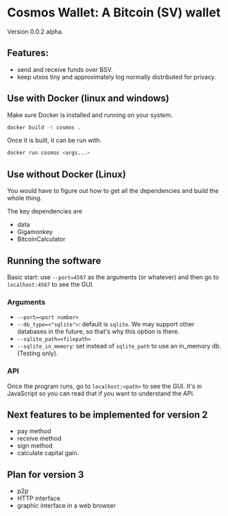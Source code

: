 # Cosmos Wallet: A Bitcoin (SV) wallet

Version 0.0.2 alpha.

## Features:

* send and receive funds over BSV.
* keep utxos tiny and approximately log normally distributed for privacy.

## Use with Docker (linux and windows)

Make sure Docker is installed and running on your system.

```bash
docker build -t cosmos .
```

Once it is built, it can be run with. 

```bash
docker run cosmos <args...>
```

## Use without Docker (Linux)

You would have to figure out how to get all the dependencies and build the whole thing.

The key dependencies are
 * data
 * Gigamonkey
 * BitcoinCalculator

## Running the software

Basic start: use `--port=4567` as the arguments (or whatever) and then go to `localhost:4567` to see the GUI.

### Arguments

* `--port=<port number>`
* `--db_type=<"sqlite">`: default is `sqlite`. We may support other databases in the future, so that's why this option is there.
* `--sqlite_path=<filepath>`
* `--sqlite_in_memory`: set instead of `sqlite_path` to use an in_memory db. (Testing only).

### API

Once the program runs, go to `localhost:<path>` to see the GUI. It's in JavaScript so you can read that if you want to understand the API.

## Next features to be implemented for version 2

* pay method
* receive method
* sign method
* calculate capital gain.

## Plan for version 3

* p2p
* HTTP interface
* graphic interface in a web browser
